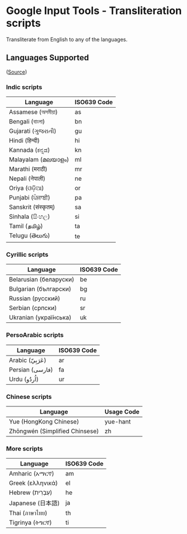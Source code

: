 # Google Input Tools - Transliteration scripts

Transliterate from English to any of the languages.

## Languages Supported

([Source](https://www.google.com/intl/en/inputtools/help/languages.html))

### Indic scripts

|Language|ISO639 Code|
|--------|-----------|
|Assamese (অসমীয়া)|as|
|Bengali (বাংলা)|bn|
|Gujarati (ગુજરાતી)|gu|
|Hindi (हिन्दी)|hi|
|Kannada (ಕನ್ನಡ)|kn|
|Malayalam (മലയാളം)|ml|
|Marathi (मराठी)|mr|
|Nepali (नेपाली)|ne|
|Oriya (ଓଡ଼ିଆ)|or|
|Punjabi (ਪੰਜਾਬੀ)|pa|
|Sanskrit (संस्कृतम्)|sa|
|Sinhala (සිංහල)|si|
|Tamil (தமிழ்)|ta|
|Telugu (తెలుగు)|te|

### Cyrillic scripts

|Language|ISO639 Code|
|--------|-----------|
|Belarusian (беларуски)|be|
|Bulgarian (български)|bg|
|Russian (русский)|ru|
|Serbian (српски)|sr|
|Ukranian (украї́нська)|uk|

### PersoArabic scripts

|Language|ISO639 Code|
|--------|-----------|
|Arabic (عَرَبِيّ)|ar|
|Persian (فارسی)|fa|
|Urdu (اُردُو)|ur|

### Chinese scripts

|Language|Usage Code|
|--------|-----------|
|Yue (HongKong Chinese)|yue-hant|
|Zhōngwén (Simplified Chinsese)|zh|

### More scripts

|Language|ISO639 Code|
|--------|-----------|
|Amharic (አማርኛ)|am|
|Greek (ελληνικά)|el|
|Hebrew (עִבְרִית‎)|he|
|Japanese (日本語)|ja|
|Thai (ภาษาไทย)|th|
|Tigrinya (ትግርኛ)|ti|

